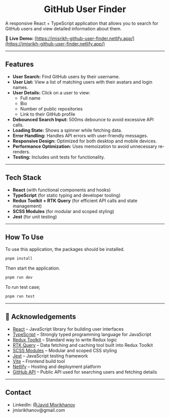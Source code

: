 <h1 align="center">GitHub User Finder</h1>

A responsive React + TypeScript application that allows you to search for GitHub users and view detailed information about them. 

🔗 **Live Demo:** [https://jmisrikh-github-user-finder.netlify.app/](https://jmisrikh-github-user-finder.netlify.app/)

---

##  Features

- **User Search:** Find GitHub users by their username.
- **User List:** View a list of matching users with their avatars and login names.
- **User Details:** Click on a user to view:
  - Full name
  - Bio
  - Number of public repositories
  - Link to their GitHub profile
- **Debounced Search Input:** 500ms debounce to avoid excessive API calls.
- **Loading State:** Shows a spinner while fetching data.
- **Error Handling:** Handles API errors with user-friendly messages.
- **Responsive Design:** Optimized for both desktop and mobile devices.
- **Performance Optimization:** Uses memoization to avoid unnecessary re-renders.
- **Testing:** Includes unit tests for functionality.

---

##  Tech Stack

- **React** (with functional components and hooks)
- **TypeScript** (for static typing and developer tooling)
- **Redux Toolkit + RTK Query** (for efficient API calls and state management)
- **SCSS Modules** (for modular and scoped styling)
- **Jest** (for unit testing)

---

## How To Use

To use this application, the packages should be installed. 
```bash
pnpm install
```
Then start the application.
```bash
pnpm run dev
```
To run test case;
```bash
pnpm run test
```

---

## 🧾 Acknowledgements

- [React](https://reactjs.org/) – JavaScript library for building user interfaces  
- [TypeScript](https://www.typescriptlang.org/) – Strongly typed programming language for JavaScript  
- [Redux Toolkit](https://redux-toolkit.js.org/) – Standard way to write Redux logic  
- [RTK Query](https://redux-toolkit.js.org/rtk-query/overview) – Data fetching and caching tool built into Redux Toolkit  
- [SCSS Modules](https://github.com/css-modules/css-modules) – Modular and scoped CSS styling  
- [Jest](https://jestjs.io/) – JavaScript testing framework  
- [Vite](https://vitejs.dev/) – Frontend build tool  
- [Netlify](https://www.netlify.com/) – Hosting and deployment platform  
- [GitHub API](https://docs.github.com/en/rest?apiVersion=2022-11-28) – Public API used for searching users and fetching details

---  

## Contact

<ul>
  <li>LinkedIn: <a href="https://www.linkedin.com/in/javid-misrikhanov-57a54692/" rel="nofollow">@Javid Misrikhanov</a></li>
  <li>jmisrikhanov@gmail.com</li>
</ul>
